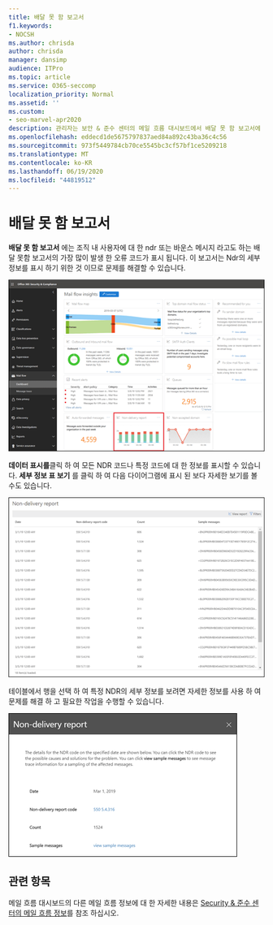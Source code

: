 ```yaml
---
title: 배달 못 함 보고서
f1.keywords:
- NOCSH
ms.author: chrisda
author: chrisda
manager: dansimp
audience: ITPro
ms.topic: article
ms.service: O365-seccomp
localization_priority: Normal
ms.assetid: ''
ms.custom:
- seo-marvel-apr2020
description: 관리자는 보안 & 준수 센터의 메일 흐름 대시보드에서 배달 못 함 보고서에 대해 알아볼 수 있습니다.
ms.openlocfilehash: eddecd1de5675797837aed84a892c43ba36c4c56
ms.sourcegitcommit: 973f5449784cb70ce5545bc3cf57bf1ce5209218
ms.translationtype: MT
ms.contentlocale: ko-KR
ms.lasthandoff: 06/19/2020
ms.locfileid: "44819512"
---
```

# <a name="non-delivery-report"></a>배달 못 함 보고서

**배달 못 함 보고서** 에는 조직 내 사용자에 대 한 ndr 또는 바운스 메시지 라고도 하는 배달 못함 보고서의 가장 많이 발생 한 오류 코드가 표시 됩니다. 이 보고서는 Ndr의 세부 정보를 표시 하기 위한 것 이므로 문제를 해결할 수 있습니다.

![보안 & 준수 센터의 메일 흐름 대시보드의 배달 못 함 보고서](../../media/non-delivery-report-selected.png)

**데이터 표시를**클릭 하 여 모든 NDR 코드나 특정 코드에 대 한 정보를 표시할 수 있습니다. **세부 정보 표 보기** 를 클릭 하 여 다음 다이어그램에 표시 된 보다 자세한 보기를 볼 수도 있습니다.

![배달 못 함 보고서의 정보 테이블 보기](../../media/non-delivery-report-view-details-table.png)

테이블에서 행을 선택 하 여 특정 NDR의 세부 정보를 보려면 자세한 정보를 사용 하 여 문제를 해결 하 고 필요한 작업을 수행할 수 있습니다.

![배달 못 함 보고서의 세부 정보 테이블에서 행 선택](../../media/non-delivery-report-details-table-select-row.png)

## <a name="related-topics"></a>관련 항목

메일 흐름 대시보드의 다른 메일 흐름 정보에 대 한 자세한 내용은 [Security & 준수 센터의 메일 흐름 정보](mail-flow-insights-v2.md)를 참조 하십시오.
